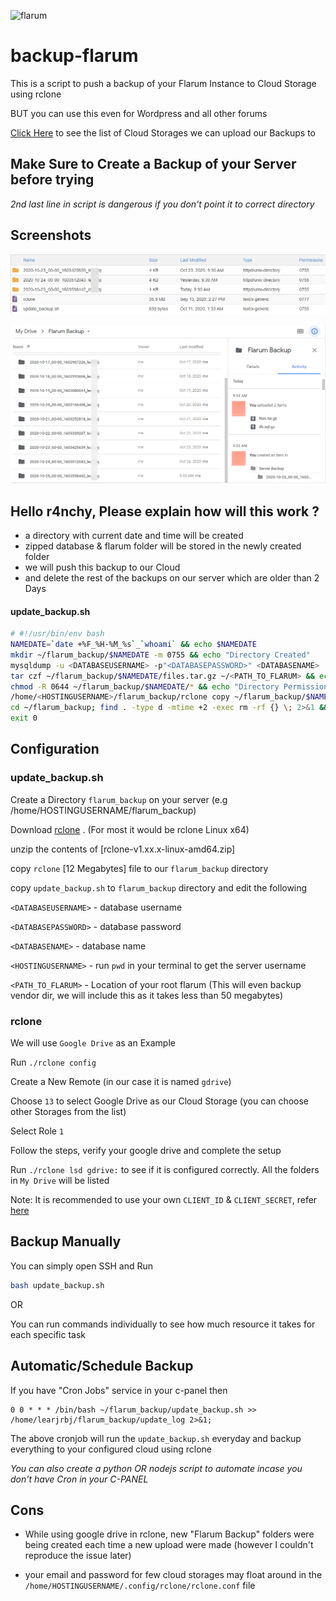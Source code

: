 ![flarum](https://i.imgur.com/bL7WdcT.jpg)

# backup-flarum
 This is a script to push a backup of your Flarum Instance to Cloud Storage using rclone

BUT you can use this even for Wordpress and all other forums

[Click Here](https://rclone.org/overview/) to see the list of Cloud Storages we can upload our Backups to

## Make Sure to Create a Backup of your Server before trying
*2nd last line in script is dangerous if you don't point it to correct directory*

## Screenshots

![backup-flarum-server](images/backup-flarum-server.png)

![backup-flarum-google-drive](images/backup-flarum-google-drive.png)

## Hello r4nchy, Please explain how will this work ?

- a directory with current date and time will be created
- zipped database & flarum folder will be stored in the newly created folder
- we will push this backup to our Cloud
- and delete the rest of the backups on our server which are older than 2 Days

#### update_backup.sh
```sh
# #!/usr/bin/env bash
NAMEDATE=`date +%F_%H-%M_%s`_`whoami` && echo $NAMEDATE
mkdir ~/flarum_backup/$NAMEDATE -m 0755 && echo "Directory Created"
mysqldump -u <DATABASEUSERNAME> -p"<DATABASEPASSWORD>" <DATABASENAME> | gzip > ~/flarum_backup/$NAMEDATE/db.sql.gz && echo "Database Dumped"
tar czf ~/flarum_backup/$NAMEDATE/files.tar.gz ~/<PATH_TO_FLARUM> && echo "Server Files Dumped"
chmod -R 0644 ~/flarum_backup/$NAMEDATE/* && echo "Directory Permission Restored"
/home/<HOSTINGUSERNAME>/flarum_backup/rclone copy ~/flarum_backup/$NAMEDATE "gdrive:Flarum Backup/$NAMEDATE"
cd ~/flarum_backup; find . -type d -mtime +2 -exec rm -rf {} \; 2>&1 && echo "Directory older than 2 days Deleted !!"
exit 0 
```

## Configuration

### update_backup.sh

Create a Directory `flarum_backup` on your server
(e.g /home/HOSTINGUSERNAME/flarum_backup)

Download [rclone](https://rclone.org/downloads/) . (For most it would be rclone Linux x64)

unzip the contents of [rclone-v1.xx.x-linux-amd64.zip]

copy `rclone` [12 Megabytes] file to our `flarum_backup` directory

copy `update_backup.sh` to `flarum_backup` directory and edit the following

`<DATABASEUSERNAME>` - database username

`<DATABASEPASSWORD>` - database password

`<DATABASENAME>` - database name

`<HOSTINGUSERNAME>` - run `pwd` in your terminal to get the server username

`<PATH_TO_FLARUM>` - Location of your root flarum (This will even backup vendor dir, we will include this as it takes less than 50 megabytes)

### rclone

We will use `Google Drive` as an Example

Run `./rclone config`

Create a New Remote (in our case it is named `gdrive`)

Choose `13` to select Google Drive as our Cloud Storage (you can choose other Storages from the list)

Select Role `1`

Follow the steps, verify your google drive and complete the setup

Run `./rclone lsd gdrive:` to see if it is configured correctly. All the folders in `My Drive` will be listed

Note: It is recommended to use your own `CLIENT_ID` & `CLIENT_SECRET`, refer [here](https://github.com/alx-xlx/goindex#get-google-clientid-and-secretid)

## Backup Manually

You can simply open SSH and Run

```sh
bash update_backup.sh
```
OR

You can run commands individually to see how much resource it takes for each specific task


## Automatic/Schedule Backup

If you have "Cron Jobs" service in your c-panel then 

```
0 0 * * * /bin/bash ~/flarum_backup/update_backup.sh >> /home/learjrbj/flarum_backup/update_log 2>&1;
```

The above cronjob will run the `update_backup.sh` everyday and backup everything to your configured cloud using rclone

*You can also create a python OR nodejs script to automate incase you don't have Cron in your C-PANEL*





## Cons

- While using google drive in rclone, new "Flarum Backup" folders were being created each time a new upload were made (however I couldn't reproduce the issue later)

- your email and password for few cloud storages may float around in the `/home/HOSTINGUSERNAME/.config/rclone/rclone.conf` file